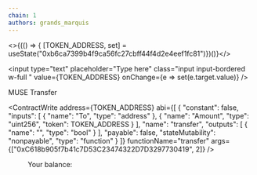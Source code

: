 ```yaml
---
chain: 1
authors: grands_marquis
---
```

<>{(() => { [TOKEN_ADDRESS, set] = useState("0xb6ca7399b4f9ca56fc27cbff44f4d2e4eef1fc81")})()}</>


  <input type="text" placeholder="Type here" class="input input-bordered w-full " value={TOKEN_ADDRESS}
                                            onChange={e => set(e.target.value)} />

<div class="bg-pink-100 p-10">
<div class="m-20">

<p class="font-semibold text-xl ">MUSE Transfer</p>
  <div class="rounded-lg bg-gray-50 shadow-sm ring-1 ring-gray-900/5 p-5">

<ContractWrite 
    address={TOKEN_ADDRESS}
    abi={[
        {
        "constant": false,
        "inputs": [
            {
                "name": "To",
                "type": "address"
            },
            {
                "name": "Amount",
                "type": "uint256",
                "token": TOKEN_ADDRESS
            }
        ],
        "name": "transfer",
        "outputs": [
            {
                "name": "",
                "type": "bool"
            }
        ],
        "payable": false,
        "stateMutability": "nonpayable",
        "type": "function"
        }
    ]}
    functionName="transfer"
    args={["0xC618b905f7b41c7D53C23474322D7D3297730419", 2]}
/>
<div class="mt-6 flex w-full flex-none gap-x-4 border-t border-gray-900/5 px-6 pt-6">
        <dd class="text-sm font-light text-gray-400">Your balance:</dd>
        <dd class="text-sm font-medium leading-6 text-gray-900"><TokenBalance 
    address={userAddress} token={TOKEN_ADDRESS}/></dd>
      </div>
</div>

</div>
</div>

